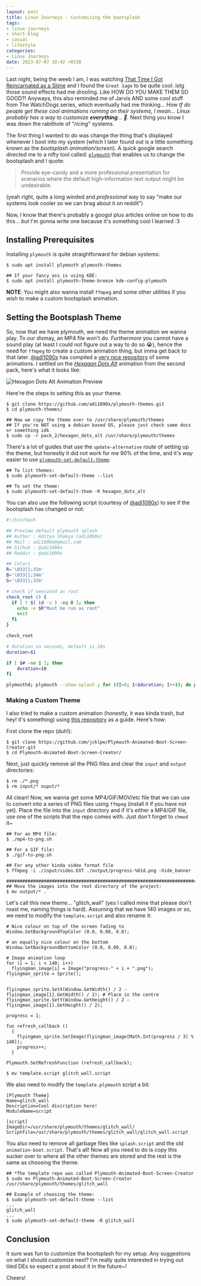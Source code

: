 ```yaml
---
layout: post
title: Linux Journeys - Customizing the bootsplash
tags:
- linux-journeys
- short-blog
- casual
- lifestyle
categories:
- Linux Journeys
date: 2023-07-07 18:42 +0530
---
```

Last night, being the weeb I am, I was watching [That Time I Got Reincarnated as a Slime](https://tensura.fandom.com/wiki/Tensei_Shitara_Slime_Datta_Ken_Wiki) and I found the `Great Sage` to be quite cool. istg those sound effects had me drooling. Like HOW DO YOU MAKE THEM SO GOOD?! Anyways, this also reminded me of Jarvis AND some cool stuff from The WatchDogs series, which eventually had me thinking... _How tf do people get these cool animations running on their systems, I mean... Linux probably has a way to customize **everything**... 🤔._ Next thing you know I was down the rabithole of "_ricing_" systems. 

The first thing I wanted to do was change the thing that's displayed whenever I boot into my system (which I later found out is a little something known as the _bootsplash animation/screen_). A quick google search directed me to a nifty tool called: [`plymouth`](https://wiki.debian.org/plymouth) that enables us to change the bootsplash and I quote:
> Provide eye-candy and a more professional presentation for scenarios where the default high-information text output might be undesirable.

(yeah right, quite a long winded and _professional_ way to say "make our systems look cooler so we can brag about it on reddit")

Now, I know that there's probably a googol plus articles online on how to do this... _but_ I'm gonna write one because it's something cool I learned :3

## Installing Prerequisites
 
Installing `plymouth` is quite straightforward for debian systems:

```shell-session
$ sudo apt install plymouth plymouth-themes

## If your fancy ass is using KDE:
$ sudo apt install plymouth-theme-breeze kde-config-plymouth
```

**NOTE**: You might also wanna install `ffmpeg` and some other utilities if you wish to make a custom bootsplash animation. 

## Setting the Bootsplash Theme

So, now that we have plymouth, we need the theme animation we wanna play. To our dismay, an MP4 file won't do. _Furthermore_ you cannot have a sound play (at least I could not figure out a way to do so 😭), hence the need for `ffmpeg` to create a custom animation thing, but imma get back to that later. [@adi1090x](https://github.com/adi1090x) has compiled a [very nice repository](https://github.com/adi1090x/plymouth-themes) of some animations. I settled on the [_Hexagon Dots Alt_](https://github.com/adi1090x/plymouth-themes/tree/master/pack_2/hexagon_dots_alt) animation from the second pack, here's what it looks like:

![Hexagon Dots Alt Animation Preview](/assets/gifs/hexagon_dots_alt.gif)

Here're the steps to setting this as your theme.
```shell-session
$ git clone https://github.com/adi1090x/plymouth-themes.git
$ cd plymouth-themes/

## Now we copy the theme over to /usr/share/plymouth/themes
## If you're NOT using a debian based OS, please just check some docs or something idk
$ sudo cp -r pack_2/hexagon_dots_alt /usr/share/plymouth/themes
```
There's a lot of guides that use the `update-alternative` route of setting up the theme, but honestly it did not work for me 90% of the time, and it's _way_ easier to use [`plymouth-set-default-theme`](https://manpages.org/plymouth-set-default-theme):
```shell-session
## To list themes:
$ sudo plymouth-set-default-theme --list

## To set the theme:
$ sudo plymouth-set-default-them -R hexagon_dots_alt
```

You can also use the following script (courtesy of [@adi1090x](https://github.com/adi1090x)) to see if the bootsplash has changed or not:
```bash
#!/bin/bash

## Preview default plymouth splash
## Author : Aditya Shakya (adi1090x)
## Mail : adi1090x@gmail.com
## Github : @adi1090x
## Reddit : @adi1090x

## Colors
R='\033[1;31m'
B='\033[1;34m'
G='\033[1;32m'

# check if executed as root
check_root () {
  if [ ! $( id -u ) -eq 0 ]; then
    echo -e $R"Must be run as root"
    exit
  fi
}

check_root

# duration in seconds, default is 10s
duration=$1

if [ $# -ne 1 ]; then
	duration=10
fi

plymouthd; plymouth --show-splash ; for ((I=0; I<$duration; I++)); do plymouth --update=test$I ; sleep 1; done; plymouth quit
```

### Making a Custom Theme

I also tried to make a custom animation (honestly, it was kinda trash, but hey! it's something) using [this repository](https://github.com/jcklpe/Plymouth-Animated-Boot-Screen-Creator) as a guide. Here's how:

First clone the repo (duh!):
```shell-session
$ git clone https://github.com/jcklpe/Plymouth-Animated-Boot-Screen-Creator.git
$ cd Plymouth-Animated-Boot-Screen-Creator/
```

Next, just quickly remove all the PNG files and clear the `input` and `output` directories:
```shell-session
$ rm ./*.png
$ rm input/* ouput/*
```

All clean! Now, we wanna get some MP4/GIF/MOV/etc file that we can use to convert into a series of PNG files using `ffmpeg` (install it if you have not yet). Place the file into the `input` directory and if it's either a MP4/GIF file, use one of the scripts that the repo comes with. Just don't forget to `chmod` it~

```shell-session
## For an MP4 file:
$ ./mp4-to-png.sh

## For a GIF file:
$ ./gif-to-png.sh

## For any other kinda video format file
$ ffmpeg -i ./input/video.EXT ./output/progress-%01d.png -hide_banner

##########################################################################
## Move the images into the root directory of the project:
$ mv output/* .
```

Let's call this new theme... "glitch\_wall" (yes I called mine that please don't roast me, naming things is hard). Assuming that we have 140 images or so, we need to modify the `template.script` and also rename it:

```
# Nice colour on top of the screen fading to
Window.SetBackgroundTopColor (0.0, 0.00, 0.0);

# an equally nice colour on the bottom
Window.SetBackgroundBottomColor (0.0, 0.00, 0.0);

# Image animation loop
for (i = 1; i < 140; i++)
  flyingman_image[i] = Image("progress-" + i + ".png");
flyingman_sprite = Sprite();


flyingman_sprite.SetX(Window.GetWidth() / 2 - flyingman_image[1].GetWidth() / 2); # Place in the centre
flyingman_sprite.SetY(Window.GetHeight() / 2 - flyingman_image[1].GetHeight() / 2);

progress = 1;

fun refresh_callback ()
  {
    flyingman_sprite.SetImage(flyingman_image[Math.Int(progress / 3) % 140]);
    progress++;
  }
  
Plymouth.SetRefreshFunction (refresh_callback);
```

```shell-session
$ mv template.script glitch_wall.script
```

We also need to modify the `template.plymouth` script a bit:
```
[Plymouth Theme]
Name=glitch_wall
Description=Cool discription here!
ModuleName=script

[script]
ImageDir=/usr/share/plymouth/themes/glitch_wall/
ScriptFile=/usr/share/plymouth/themes/glitch_wall/glitch_wall.script
```

You also need to remove all garbage files like `splash.script` and the old `animation-boot.script`.
That's all! Now all you need to do is copy this sucker over to where all the other themes are stored and the rest is the same as choosing the theme. 

```shell-session
## *The template repo was called Plymouth-Animated-Boot-Screen-Creator
$ sudo mv Plymouth-Animated-Boot-Screen-Creator /usr/share/plymouth/themes/glitch_wall

## Example of choosing the theme:
$ sudo plymouth-set-default-theme --list
...
glitch_wall
...
$ sudo plymouth-set-default-theme -R glitch_wall
```

## Conclusion

It sure was fun to customize the bootsplash for my setup. Any suggestions on what I should customize next? I'm really quite interested in trying out tiled DEs so expect a post about it in the future~!

Cheers!
